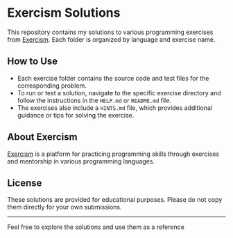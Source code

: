# Exercism Solutions

This repository contains my solutions to various programming exercises from [Exercism](https://exercism.org/). Each folder is organized by language and exercise name.

## How to Use

- Each exercise folder contains the source code and test files for the corresponding problem.
- To run or test a solution, navigate to the specific exercise directory and follow the instructions in the `HELP.md` or `README.md` file.
- The exercises also include a `HINTS.md` file, which provides additional guidance or tips for solving the exercise.

## About Exercism

[Exercism](https://exercism.org/) is a platform for practicing programming skills through exercises and mentorship in various programming languages.

## License

These solutions are provided for educational purposes. Please do not copy them directly for your own submissions.

---

Feel free to explore the solutions and use them as a reference